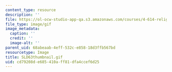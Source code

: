 ```yaml
---
content_type: resource
description: ''
file: https://ol-ocw-studio-app-qa.s3.amazonaws.com/courses/4-614-religious-architecture-and-islamic-cultures-fall-2002/cd79208de685410aff81dfa4ccef6d25_SLD63thumbnail.gif
file_type: image/gif
image_metadata:
  caption: ''
  credit: ''
  image-alt: ''
parent_uid: 68abeaab-4eff-532c-e858-18d3ffb567bd
resourcetype: Image
title: SLD63thumbnail.gif
uid: cd79208d-e685-410a-ff81-dfa4ccef6d25
---
```

